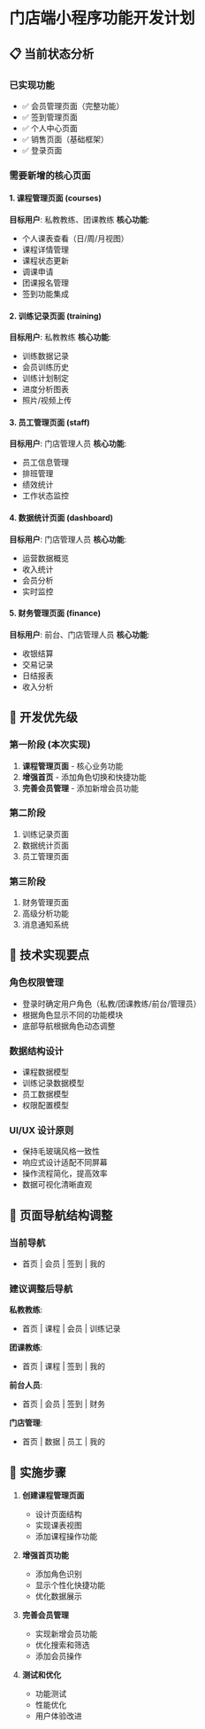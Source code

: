 # 门店端小程序功能开发计划

## 📋 当前状态分析

### 已实现功能
- ✅ 会员管理页面（完整功能）
- ✅ 签到管理页面
- ✅ 个人中心页面
- ✅ 销售页面（基础框架）
- ✅ 登录页面

### 需要新增的核心页面

#### 1. 课程管理页面 (courses)
**目标用户**: 私教教练、团课教练
**核心功能**:
- 个人课表查看（日/周/月视图）
- 课程详情管理
- 课程状态更新
- 调课申请
- 团课报名管理
- 签到功能集成

#### 2. 训练记录页面 (training)
**目标用户**: 私教教练
**核心功能**:
- 训练数据记录
- 会员训练历史
- 训练计划制定
- 进度分析图表
- 照片/视频上传

#### 3. 员工管理页面 (staff)
**目标用户**: 门店管理人员
**核心功能**:
- 员工信息管理
- 排班管理
- 绩效统计
- 工作状态监控

#### 4. 数据统计页面 (dashboard)
**目标用户**: 门店管理人员
**核心功能**:
- 运营数据概览
- 收入统计
- 会员分析
- 实时监控

#### 5. 财务管理页面 (finance)
**目标用户**: 前台、门店管理人员
**核心功能**:
- 收银结算
- 交易记录
- 日结报表
- 收入分析

## 🎯 开发优先级

### 第一阶段 (本次实现)
1. **课程管理页面** - 核心业务功能
2. **增强首页** - 添加角色切换和快捷功能
3. **完善会员管理** - 添加新增会员功能

### 第二阶段
1. 训练记录页面
2. 数据统计页面
3. 员工管理页面

### 第三阶段
1. 财务管理页面
2. 高级分析功能
3. 消息通知系统

## 🔧 技术实现要点

### 角色权限管理
- 登录时确定用户角色（私教/团课教练/前台/管理员）
- 根据角色显示不同的功能模块
- 底部导航根据角色动态调整

### 数据结构设计
- 课程数据模型
- 训练记录数据模型
- 员工数据模型
- 权限配置模型

### UI/UX 设计原则
- 保持毛玻璃风格一致性
- 响应式设计适配不同屏幕
- 操作流程简化，提高效率
- 数据可视化清晰直观

## 📱 页面导航结构调整

### 当前导航
- 首页 | 会员 | 签到 | 我的

### 建议调整后导航
**私教教练**:
- 首页 | 课程 | 会员 | 训练记录

**团课教练**:
- 首页 | 课程 | 签到 | 我的

**前台人员**:
- 首页 | 会员 | 签到 | 财务

**门店管理**:
- 首页 | 数据 | 员工 | 我的

## 🚀 实施步骤

1. **创建课程管理页面**
   - 设计页面结构
   - 实现课表视图
   - 添加课程操作功能

2. **增强首页功能**
   - 添加角色识别
   - 显示个性化快捷功能
   - 优化数据展示

3. **完善会员管理**
   - 实现新增会员功能
   - 优化搜索和筛选
   - 添加会员操作

4. **测试和优化**
   - 功能测试
   - 性能优化
   - 用户体验改进